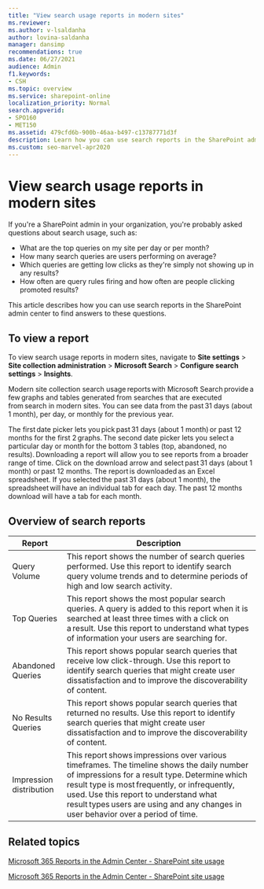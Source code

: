 ```yaml
---
title: "View search usage reports in modern sites"
ms.reviewer: 
ms.author: v-lsaldanha
author: lovina-saldanha
manager: dansimp
recommendations: true
ms.date: 06/27/2021
audience: Admin
f1.keywords:
- CSH
ms.topic: overview
ms.service: sharepoint-online
localization_priority: Normal
search.appverid:
- SPO160
- MET150
ms.assetid: 479cfd6b-900b-46aa-b497-c13787771d3f
description: Learn how you can use search reports in the SharePoint admin center.  
ms.custom: seo-marvel-apr2020
---
```


# View search usage reports in modern sites

If you're a SharePoint admin in your organization, you're probably asked questions about search usage, such as:

- What are the top queries on my site per day or per month? 
- How many search queries are users performing on average? 
- Which queries are getting low clicks as they're simply not showing up in any results?
- How often are query rules firing and how often are people clicking promoted results?

This article describes how you can use search reports in the SharePoint admin center to find answers to these questions.

## To view a report

To view search usage reports in modern sites, navigate to **Site settings** > **Site collection administration** > **Microsoft Search** > **Configure search settings** > **Insights**. 

Modern site collection search usage reports with Microsoft Search provide a few graphs and tables generated from searches that are executed from search in modern sites. You can see data from the past 31 days (about 1 month), per day, or monthly for the previous year.  

The first date picker lets you pick past 31 days (about 1 month) or past 12 months for the first 2 graphs. The second date picker lets you select a particular day or month for the bottom 3 tables (top, abandoned, no results). Downloading a report will allow you to see reports from a broader range of time. Click on the download arrow and select past 31 days (about 1 month) or past 12 months. The report is downloaded as an Excel spreadsheet. If you selected the past 31 days (about 1 month), the spreadsheet will have an individual tab for each day. The past 12 months download will have a tab for each month.  

## Overview of search reports 


|Report    |Description    |
|---------|---------|
|Query Volume     |  This report shows the number of search queries performed. Use this report to identify search query volume trends and to determine periods of high and low search activity.|
|Top Queries     |  This report shows the most popular search queries. A query is added to this report when it is searched at least three times with a click on a result. Use this report to understand what types of information your users are searching for.|
|Abandoned Queries   |  This report shows popular search queries that receive low click-through. Use this report to identify search queries that might create user dissatisfaction and to improve the discoverability of content.|
|No Results Queries     |  This report shows popular search queries that returned no results. Use this report to identify search queries that might create user dissatisfaction and to improve the discoverability of content.|
|Impression distribution     |   This report shows impressions over various timeframes. The timeline shows the daily number of impressions for a result type. Determine which result type is most frequently, or infrequently, used. Use this report to understand what result types users are using and any changes in user behavior over a period of time.       |

## Related topics

[Microsoft 365 Reports in the Admin Center - SharePoint site usage](/microsoft-365/admin/activity-reports/sharepoint-site-usage-ww?view=o365-worldwide&preserve-view=true)

[Microsoft 365 Reports in the Admin Center - SharePoint site usage](/microsoft-365/admin/activity-reports/sharepoint-activity-ww?view=o365-worldwide&preserve-view=true) 

